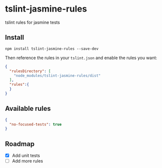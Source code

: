 # tslint-jasmine-rules

tslint rules for jasmine tests

## Install

`npm install tslint-jasmine-rules --save-dev`

Then reference the rules in your `tslint.json` and enable the rules you want:
```json
{
  "rulesDirectory": [
    "node_modules/tslint-jasmine-rules/dist"
  ],
  "rules":{
  }
}
```

## Available rules

```json
{
  "no-focused-tests": true
}
```

## Roadmap

- [X] Add unit tests
- [ ] Add more rules
